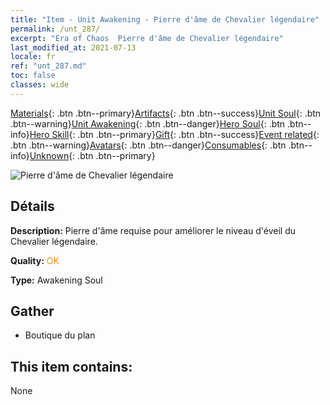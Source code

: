 ```yaml
---
title: "Item - Unit Awakening - Pierre d'âme de Chevalier légendaire"
permalink: /unt_287/
excerpt: "Era of Chaos  Pierre d'âme de Chevalier légendaire"
last_modified_at: 2021-07-13
locale: fr
ref: "unt_287.md"
toc: false
classes: wide
---
```

 [Materials](/ItemsFR/){: .btn .btn--primary}[Artifacts](/ItemsFR/Artifacts/){: .btn .btn--success}[Unit Soul](/ItemsFR/UnitSoul/){: .btn .btn--warning}[Unit Awakening](/ItemsFR/UnitAwakening/){: .btn .btn--danger}[Hero Soul](/ItemsFR/HeroSoul/){: .btn .btn--info}[Hero Skill](/ItemsFR/HeroSkill/){: .btn .btn--primary}[Gift](/ItemsFR/Gift/){: .btn .btn--success}[Event related](/ItemsFR/Events/){: .btn .btn--warning}[Avatars](/ItemsFR/Avatars/){: .btn .btn--danger}[Consumables](/ItemsFR/Consumables/){: .btn .btn--info}[Unknown](/ItemsFR/Unknown/){: .btn .btn--primary}

 ![Pierre d'âme de Chevalier légendaire](/images/u/tia_qishi.jpg)

## Détails
 **Description:** Pierre d'âme requise pour améliorer le niveau d'éveil du Chevalier légendaire.

 **Quality:** <span style="color: #FF8C00">OK</span>

 **Type:** Awakening Soul

## Gather

*    Boutique du plan 

## This item contains:

  None

